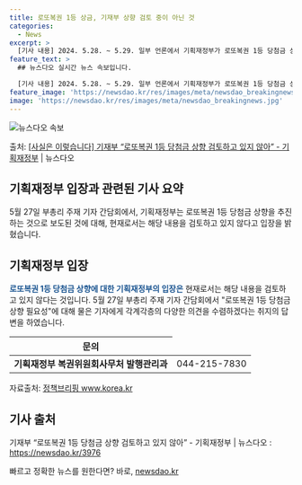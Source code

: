 ```yaml
---
title: 로또복권 1등 상금, 기재부 상향 검토 중이 아닌 것
categories:
  - News
excerpt: >
  [기사 내용] 2024. 5.28. ~ 5.29. 일부 언론에서 기획재정부가 로또복권 1등 당첨금 상향을 추…
feature_text: >
  ## 뉴스다오 실시간 뉴스 속보입니다.

  [기사 내용] 2024. 5.28. ~ 5.29. 일부 언론에서 기획재정부가 로또복권 1등 당첨금 상향을 추…
feature_image: 'https://newsdao.kr/res/images/meta/newsdao_breakingnews.jpg'
image: 'https://newsdao.kr/res/images/meta/newsdao_breakingnews.jpg'
---
```


![뉴스다오 속보](https://newsdao.kr/res/images/meta/newsdao_breakingnews.jpg)

<p>출처: <a href="https://newsdao.kr/3976" rel="dofollow">[사실은 이렇습니다] 기재부 “로또복권 1등 당첨금 상향 검토하고 있지 않아” - 기획재정부</a> | 뉴스다오</p>

<h2 data-ke-size="size26">기획재정부 입장과 관련된 기사 요약</h2>
<p data-ke-size="size16">5월 27일 부총리 주재 기자 간담회에서, 기획재정부는 로또복권 1등 당첨금 상향을 추진하는 것으로 보도된 것에 대해, 현재로서는 해당 내용을 검토하고 있지 않다고 입장을 밝혔습니다.</p>

<h2 data-ke-size="size26">기획재정부 입장</h2>
<p data-ke-size="size16"><b><span style="color: #1a5490;">로또복권 1등 당첨금 상향에 대한 기획재정부의 입장은</span></b> 현재로서는 해당 내용을 검토하고 있지 않다는 것입니다. 5월 27일 부총리 주재 기자 간담회에서 "로또복권 1등 당첨금 상향 필요성"에 대해 물은 기자에게 각계각층의 다양한 의견을 수렴하겠다는 취지의 답변을 하였습니다.</p>

<table>
   <thead>
      <tr>
         <th>문의</th>
      </tr>
   </thead>
   <tbody>
      <tr>
         <td style="text-align: center;"><b>기획재정부 복권위원회사무처 발행관리과</b></td>
         <td style="text-align: center;">044-215-7830</td>
      </tr>
   </tbody>
</table>
<p data-ke-size="size16">자료출처: <a href="https://www.korea.kr">정책브리핑 www.korea.kr</a></p>

<h2 data-ke-size="size26">기사 출처</h2>
<p data-ke-size="size16">기재부 “로또복권 1등 당첨금 상향 검토하고 있지 않아” - 기획재정부 | 뉴스다오 : <a href="https://newsdao.kr/3976">https://newsdao.kr/3976</a></p> 

빠르고 정확한 뉴스를 원한다면? 바로, <a href="https://newsdao.kr" rel="dofollow">newsdao.kr</a>


